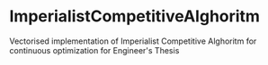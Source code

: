 # ImperialistCompetitiveAlghoritm
Vectorised implementation of Imperialist Competitive Alghoritm for continuous optimization for Engineer's Thesis 
